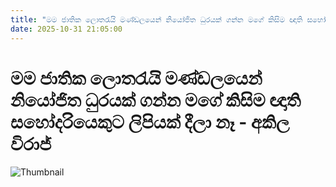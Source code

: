 ```yaml
---
title: "මම ජාතික ලොතරැයි මණ්ඩලයෙන් නියෝජිත ධුරයක් ගන්න මගේ කිසිම ඥාති සහෝදරියෙකුට ලිපියක් දීලා නෑ - අකිල විරාජ්"
date: 2025-10-31 21:05:00
---
```


# මම ජාතික ලොතරැයි මණ්ඩලයෙන් නියෝජිත ධුරයක් ගන්න මගේ කිසිම ඥාති සහෝදරියෙකුට ලිපියක් දීලා නෑ - අකිල විරාජ්

![Thumbnail](https://helakuru.sgp1.cdn.digitaloceanspaces.com/esana/images/lib/akila-unp-mkl.jpg)

